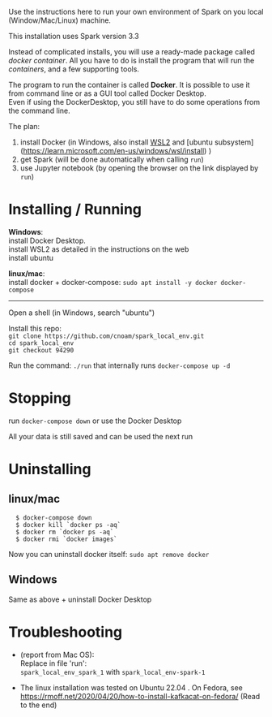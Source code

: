 Use the instructions here to run your own environment of Spark on you local (Window/Mac/Linux) machine.

This installation uses Spark version 3.3

Instead of complicated installs, you will use a ready-made package called *docker container*.
All you have to do is install the program that will run the *containers*, and a few supporting tools.

The program to run the container is called **Docker**. It is possible to use it from command line or as a GUI tool called Docker Desktop.<br>
Even if using the DockerDesktop, you still have to do some operations from the command line.

The plan:
1. install Docker (in Windows, also install [WSL2](https://docs.microsoft.com/en-us/windows/wsl/install) and [ubuntu subsystem] (https://learn.microsoft.com/en-us/windows/wsl/install) )
2. get Spark (will be done automatically when calling `run`)
3. use Jupyter notebook (by opening the browser on the link displayed by `run`)



# Installing / Running
**Windows**:<br>
   install Docker Desktop. <Br>
   install WSL2 as detailed in the instructions on the web<br>
   install ubuntu

**linux/mac**: <br>
  install docker + docker-compose: `sudo apt install -y docker docker-compose`
<hr>    

Open a shell (in Windows, search "ubuntu")

Install this repo:<br>
`git clone https://github.com/cnoam/spark_local_env.git` <br>
`cd spark_local_env` <br>
`git checkout 94290` <br>


Run the command: `./run` that internally runs `docker-compose up -d`



# Stopping
run `docker-compose down` or use the Docker Desktop

All your data is still saved and can be used the next run


# Uninstalling
## linux/mac
```
  $ docker-compose down
  $ docker kill `docker ps -aq`
  $ docker rm `docker ps -aq`
  $ docker rmi `docker images`
```
Now you can uninstall docker itself:
`sudo apt remove docker`
  
## Windows
Same as above + uninstall Docker Desktop


# Troubleshooting

* (report from Mac OS): <br>
Replace in file 'run': <br>
`spark_local_env_spark_1` with `spark_local_env-spark-1`

* The linux installation was tested on Ubuntu 22.04 . On Fedora, see https://rmoff.net/2020/04/20/how-to-install-kafkacat-on-fedora/  (Read to the end)


